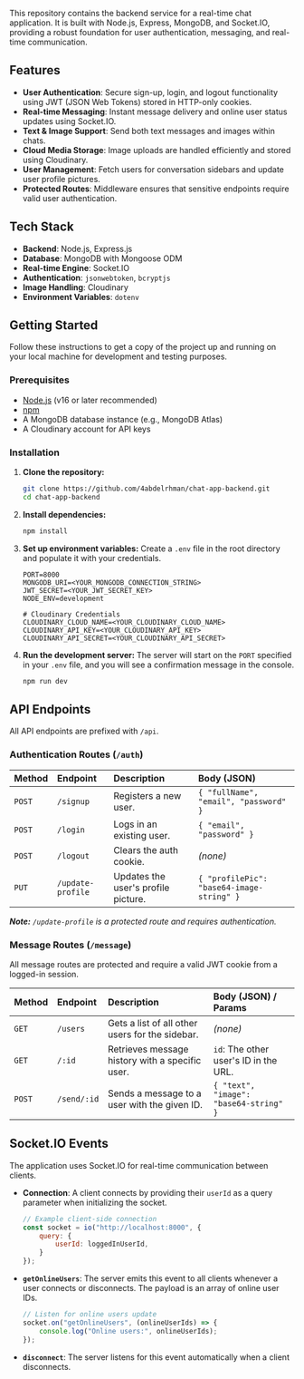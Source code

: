 This repository contains the backend service for a real-time chat application. It is built with Node.js, Express, MongoDB, and Socket.IO, providing a robust foundation for user authentication, messaging, and real-time communication.

## Features

-   **User Authentication**: Secure sign-up, login, and logout functionality using JWT (JSON Web Tokens) stored in HTTP-only cookies.
-   **Real-time Messaging**: Instant message delivery and online user status updates using Socket.IO.
-   **Text & Image Support**: Send both text messages and images within chats.
-   **Cloud Media Storage**: Image uploads are handled efficiently and stored using Cloudinary.
-   **User Management**: Fetch users for conversation sidebars and update user profile pictures.
-   **Protected Routes**: Middleware ensures that sensitive endpoints require valid user authentication.

## Tech Stack

-   **Backend**: Node.js, Express.js
-   **Database**: MongoDB with Mongoose ODM
-   **Real-time Engine**: Socket.IO
-   **Authentication**: `jsonwebtoken`, `bcryptjs`
-   **Image Handling**: Cloudinary
-   **Environment Variables**: `dotenv`

## Getting Started

Follow these instructions to get a copy of the project up and running on your local machine for development and testing purposes.

### Prerequisites

-   [Node.js](https://nodejs.org/) (v16 or later recommended)
-   [npm](https://www.npmjs.com/)
-   A MongoDB database instance (e.g., MongoDB Atlas)
-   A Cloudinary account for API keys

### Installation

1.  **Clone the repository:**
    ```sh
    git clone https://github.com/4abdelrhman/chat-app-backend.git
    cd chat-app-backend
    ```

2.  **Install dependencies:**
    ```sh
    npm install
    ```

3.  **Set up environment variables:**
    Create a `.env` file in the root directory and populate it with your credentials.

    ```env
    PORT=8000
    MONGODB_URI=<YOUR_MONGODB_CONNECTION_STRING>
    JWT_SECRET=<YOUR_JWT_SECRET_KEY>
    NODE_ENV=development

    # Cloudinary Credentials
    CLOUDINARY_CLOUD_NAME=<YOUR_CLOUDINARY_CLOUD_NAME>
    CLOUDINARY_API_KEY=<YOUR_CLOUDINARY_API_KEY>
    CLOUDINARY_API_SECRET=<YOUR_CLOUDINARY_API_SECRET>
    ```

4.  **Run the development server:**
    The server will start on the `PORT` specified in your `.env` file, and you will see a confirmation message in the console.
    ```sh
    npm run dev
    ```

## API Endpoints

All API endpoints are prefixed with `/api`.

### Authentication Routes (`/auth`)

| Method | Endpoint          | Description                        | Body (JSON)                                |
| :----- | :---------------- | :--------------------------------- | :----------------------------------------- |
| `POST` | `/signup`         | Registers a new user.              | `{ "fullName", "email", "password" }`      |
| `POST` | `/login`          | Logs in an existing user.          | `{ "email", "password" }`                  |
| `POST` | `/logout`         | Clears the auth cookie.            | _(none)_                                   |
| `PUT`  | `/update-profile` | Updates the user's profile picture.| `{ "profilePic": "base64-image-string" }`  |

_**Note:** `/update-profile` is a protected route and requires authentication._

### Message Routes (`/message`)

All message routes are protected and require a valid JWT cookie from a logged-in session.

| Method | Endpoint     | Description                                     | Body (JSON) / Params                            |
| :----- | :----------- | :---------------------------------------------- | :---------------------------------------------- |
| `GET`  | `/users`     | Gets a list of all other users for the sidebar. | _(none)_                                        |
| `GET`  | `/:id`       | Retrieves message history with a specific user. | `id`: The other user's ID in the URL.           |
| `POST` | `/send/:id`  | Sends a message to a user with the given ID.    | `{ "text", "image": "base64-string" }`          |

## Socket.IO Events

The application uses Socket.IO for real-time communication between clients.

-   **Connection**: A client connects by providing their `userId` as a query parameter when initializing the socket.
    ```javascript
    // Example client-side connection
    const socket = io("http://localhost:8000", {
        query: {
            userId: loggedInUserId,
        }
    });
    ```
-   **`getOnlineUsers`**: The server emits this event to all clients whenever a user connects or disconnects. The payload is an array of online user IDs.
    ```javascript
    // Listen for online users update
    socket.on("getOnlineUsers", (onlineUserIds) => {
        console.log("Online users:", onlineUserIds);
    });
    ```
-   **`disconnect`**: The server listens for this event automatically when a client disconnects.
